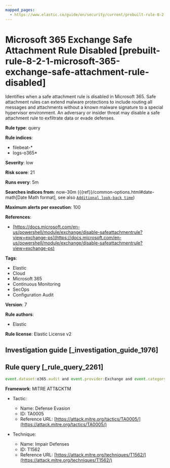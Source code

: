 ```yaml
---
mapped_pages:
  - https://www.elastic.co/guide/en/security/current/prebuilt-rule-8-2-1-microsoft-365-exchange-safe-attachment-rule-disabled.html
---
```


# Microsoft 365 Exchange Safe Attachment Rule Disabled [prebuilt-rule-8-2-1-microsoft-365-exchange-safe-attachment-rule-disabled]

Identifies when a safe attachment rule is disabled in Microsoft 365. Safe attachment rules can extend malware protections to include routing all messages and attachments without a known malware signature to a special hypervisor environment. An adversary or insider threat may disable a safe attachment rule to exfiltrate data or evade defenses.

**Rule type**: query

**Rule indices**:

* filebeat-*
* logs-o365*

**Severity**: low

**Risk score**: 21

**Runs every**: 5m

**Searches indices from**: now-30m ({{ref}}/common-options.html#date-math[Date Math format], see also [`Additional look-back time`](docs-content://solutions/security/detect-and-alert/create-detection-rule.md#rule-schedule))

**Maximum alerts per execution**: 100

**References**:

* [https://docs.microsoft.com/en-us/powershell/module/exchange/disable-safeattachmentrule?view=exchange-ps](https://docs.microsoft.com/en-us/powershell/module/exchange/disable-safeattachmentrule?view=exchange-ps)

**Tags**:

* Elastic
* Cloud
* Microsoft 365
* Continuous Monitoring
* SecOps
* Configuration Audit

**Version**: 7

**Rule authors**:

* Elastic

**Rule license**: Elastic License v2

## Investigation guide [_investigation_guide_1976]



## Rule query [_rule_query_2261]

```js
event.dataset:o365.audit and event.provider:Exchange and event.category:web and event.action:"Disable-SafeAttachmentRule" and event.outcome:success
```

**Framework**: MITRE ATT&CKTM

* Tactic:

    * Name: Defense Evasion
    * ID: TA0005
    * Reference URL: [https://attack.mitre.org/tactics/TA0005/](https://attack.mitre.org/tactics/TA0005/)

* Technique:

    * Name: Impair Defenses
    * ID: T1562
    * Reference URL: [https://attack.mitre.org/techniques/T1562/](https://attack.mitre.org/techniques/T1562/)



